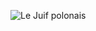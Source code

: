 ![Le Juif polonais](https://upload.wikimedia.org/wikipedia/commons/thumb/6/64/Dakota_territory_coat_of_arms_%28illustrated%2C_1876%29.jpg/400px-Dakota_territory_coat_of_arms_%28illustrated%2C_1876%29.jpg)